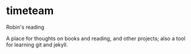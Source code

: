 # timeteam
Robin's reading

A place for thoughts on books and reading, and other projects; also a tool for learning git and jekyll.


